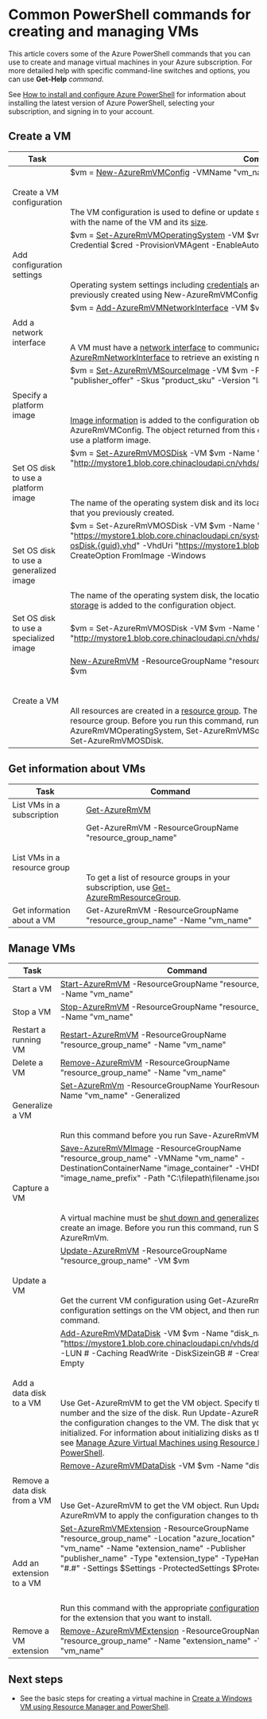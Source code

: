 <properties 
   pageTitle="Common PowerShell commands for VMs | Azure"
   description="Common PowerShell commands to get you started creating and managing your VMs in Azure on Windows"
   services="virtual-machines-windows"
   documentationCenter=""
   authors="davidmu1" 
   manager="timlt" 
   editor="tysonn" 
   tags="azure-resource-manager"/>
   
<tags
   ms.service="virtual-machines-windows"
   ms.devlang="na"
   ms.topic="article"
   ms.tgt_pltfrm="vm-windows"
   ms.workload="infrastructure-services"
   ms.date="09/27/2016"
   wacn.date=""
   ms.author="davidmu" />

# Common PowerShell commands for creating and managing VMs

This article covers some of the Azure PowerShell commands that you can use to create and manage virtual machines in your Azure subscription.  For more detailed help with specific command-line switches and options, you can use **Get-Help** *command*.

See [How to install and configure Azure PowerShell](/documentation/articles/powershell-install-configure/) for information about installing the latest version of Azure PowerShell, selecting your subscription, and signing in to your account.

## Create a VM

Task | Command
-------------- | -------------------------
Create a VM configuration | $vm = [New-AzureRmVMConfig](https://msdn.microsoft.com/zh-cn/library/mt603727.aspx) -VMName "vm_name" -VMSize "vm_size"<BR></BR><BR></BR>The VM configuration is used to define or update settings for the VM. The configuration is initialized with the name of the VM and its [size](/documentation/articles/virtual-machines-windows-sizes/).
Add configuration settings | $vm = [Set-AzureRmVMOperatingSystem](https://msdn.microsoft.com/zh-cn/library/mt603843.aspx) -VM $vm -Windows -ComputerName "computer_name" -Credential $cred -ProvisionVMAgent -EnableAutoUpdate<BR></BR><BR></BR>Operating system settings including [credentials](https://technet.microsoft.com/zh-cn/library/hh849815.aspx) are added to the configuration object that you previously created using New-AzureRmVMConfig.
Add a network interface | $vm = [Add-AzureRmVMNetworkInterface](https://msdn.microsoft.com/zh-cn/library/mt619351.aspx) -VM $vm -Id $nic.Id<BR></BR><BR></BR>A VM must have a [network interface](/documentation/articles/virtual-machines-windows-ps-create/) to communicate in a virtual network. You can also use [Get-AzureRmNetworkInterface](https://msdn.microsoft.com/zh-cn/library/mt619434.aspx) to retrieve an existing network interface object.
Specify a platform image | $vm = [Set-AzureRmVMSourceImage](https://msdn.microsoft.com/zh-cn/library/mt619344.aspx) -VM $vm -PublisherName "publisher_name" -Offer "publisher_offer" -Skus "product_sku" -Version "latest"<BR></BR><BR></BR>[Image information](/documentation/articles/virtual-machines-windows-cli-ps-findimage/) is added to the configuration object that you previously created using New-AzureRmVMConfig. The object returned from this command is only used when you set the OS disk to use a platform image.
Set OS disk to use a platform image | $vm = [Set-AzureRmVMOSDisk](https://msdn.microsoft.com/zh-cn/library/mt603746.aspx) -VM $vm -Name "disk_name" -VhdUri "http://mystore1.blob.core.chinacloudapi.cn/vhds/disk_name.vhd" -CreateOption FromImage<BR></BR><BR></BR>The name of the operating system disk and its location in [storage](/documentation/articles/storage-powershell-guide-full/) is added to the configuration object that you previously created.
Set OS disk to use a generalized image | $vm = Set-AzureRmVMOSDisk -VM $vm -Name "disk_name" -SourceImageUri "https://mystore1.blob.core.chinacloudapi.cn/system/Microsoft.Compute/Images/myimages/myprefix-osDisk.{guid}.vhd" -VhdUri "https://mystore1.blob.core.chinacloudapi.cn/vhds/disk_name.vhd" -CreateOption FromImage -Windows<BR></BR><BR></BR>The name of the operating system disk, the location of the source image, and the disk's location in [storage](/documentation/articles/storage-powershell-guide-full/) is added to the configuration object.
Set OS disk to use a specialized image | $vm = Set-AzureRmVMOSDisk -VM $vm -Name "name_of_disk" -VhdUri "http://mystore1.blob.core.chinacloudapi.cn/vhds/" -CreateOption Attach -Windows
Create a VM | [New-AzureRmVM](https://msdn.microsoft.com/zh-cn/library/mt603754.aspx) -ResourceGroupName "resource_group_name" -Location "location_name" -VM $vm<BR></BR><BR></BR>All resources are created in a [resource group](/documentation/articles/powershell-azure-resource-manager/). The VM must be created in the same [location](https://msdn.microsoft.com/zh-cn/library/azure/dn495177.aspx) as the resource group. Before you run this command, run New-AzureRmVMConfig, Set-AzureRmVMOperatingSystem, Set-AzureRmVMSourceImage, Add-AzureRmVMNetworkInterface, and Set-AzureRmVMOSDisk.
## Get information about VMs
Task | Command
-------------- | -------------------------
List VMs in a subscription| [Get-AzureRmVM](https://msdn.microsoft.com/zh-cn/library/mt603718.aspx)
List VMs in a resource group | Get-AzureRmVM -ResourceGroupName "resource_group_name"<BR></BR><BR></BR>To get a list of resource groups in your subscription, use [Get-AzureRmResourceGroup](https://msdn.microsoft.com/zh-cn/library/mt679016.aspx).
Get information about a VM | Get-AzureRmVM -ResourceGroupName "resource_group_name" -Name "vm_name"
## Manage VMs
Task | Command
-------------- | -------------------------
Start a VM | [Start-AzureRmVM](https://msdn.microsoft.com/zh-cn/library/mt603453.aspx) -ResourceGroupName "resource_group_name" -Name "vm_name"
Stop a VM | [Stop-AzureRmVM](https://msdn.microsoft.com/zh-cn/library/mt603483.aspx) -ResourceGroupName "resource_group_name" -Name "vm_name"
Restart a running VM | [Restart-AzureRmVM](https://msdn.microsoft.com/zh-cn/library/mt603775.aspx) -ResourceGroupName "resource_group_name" -Name "vm_name"
Delete a VM | [Remove-AzureRmVM](https://msdn.microsoft.com/zh-cn/library/mt603641.aspx) -ResourceGroupName "resource_group_name" -Name "vm_name"
Generalize a VM | [Set-AzureRmVm](https://msdn.microsoft.com/zh-cn/library/mt603688.aspx) -ResourceGroupName YourResourceGroup -Name "vm_name" -Generalized<BR></BR><BR></BR>Run this command before you run Save-AzureRmVMImage.
Capture a VM | [Save-AzureRmVMImage](https://msdn.microsoft.com/zh-cn/library/mt619423.aspx) -ResourceGroupName "resource_group_name" -VMName "vm_name" -DestinationContainerName "image_container" -VHDNamePrefix "image_name_prefix" -Path "C:\filepath\filename.json"<BR></BR><BR></BR>A virtual machine must be [shut down and generalized](/documentation/articles/virtual-machines-windows-generalize-vhd/) to be used to create an image. Before you run this command, run Set-AzureRmVm.
Update a VM | [Update-AzureRmVM](https://msdn.microsoft.com/zh-cn/library/mt603662.aspx) -ResourceGroupName "resource_group_name" -VM $vm<BR></BR><BR></BR>Get the current VM configuration using Get-AzureRmVM, change configuration settings on the VM object, and then run this command.
Add a data disk to a VM | [Add-AzureRmVMDataDisk](https://msdn.microsoft.com/zh-cn/library/mt603673.aspx) -VM $vm -Name "disk_name" -VhdUri "https://mystore1.blob.core.chinacloudapi.cn/vhds/disk_name.vhd" -LUN # -Caching ReadWrite -DiskSizeinGB # -CreateOption Empty<BR></BR><BR></BR>Use Get-AzureRmVM to get the VM object. Specify the LUN number and the size of the disk. Run Update-AzureRmVM to apply the configuration changes to the VM. The disk that you add is not initialized. For information about initializing disks as they are added, see [Manage Azure Virtual Machines using Resource Manager and PowerShell](/documentation/articles/virtual-machines-windows-ps-manage/).
Remove a data disk from a VM | [Remove-AzureRmVMDataDisk](https://msdn.microsoft.com/zh-cn/library/mt603614.aspx) -VM $vm -Name "disk_name"<BR></BR><BR></BR>Use Get-AzureRmVM to get the VM object. Run Update-AzureRmVM to apply the configuration changes to the VM.
Add an extension to a VM | [Set-AzureRmVMExtension](https://msdn.microsoft.com/zh-cn/library/mt603745.aspx) -ResourceGroupName "resource_group_name" -Location "azure_location" -VMName "vm_name" -Name "extension_name" -Publisher "publisher_name" -Type "extension_type" -TypeHandlerVersion "#.#" -Settings $Settings -ProtectedSettings $ProtectedSettings<BR></BR><BR></BR>Run this command with the appropriate [configuration information](/documentation/articles/virtual-machines-windows-extensions-configuration-samples/) for the extension that you want to install.
Remove a VM extension | [Remove-AzureRmVMExtension](https://msdn.microsoft.com/zh-cn/library/mt603782.aspx) -ResourceGroupName "resource_group_name" -Name "extension_name" -VMName "vm_name"

## Next steps

- See the basic steps for creating a virtual machine in [Create a Windows VM using Resource Manager and PowerShell](/documentation/articles/virtual-machines-windows-ps-create/).

